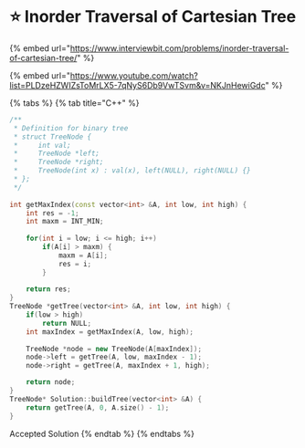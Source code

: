 # ⭐ Inorder Traversal of Cartesian Tree

{% embed url="https://www.interviewbit.com/problems/inorder-traversal-of-cartesian-tree/" %}

{% embed url="https://www.youtube.com/watch?list=PLDzeHZWIZsToMrLX5-7qNyS6Db9VwTSvm&v=NKJnHewiGdc" %}

{% tabs %}
{% tab title="C++" %}
```cpp
/**
 * Definition for binary tree
 * struct TreeNode {
 *     int val;
 *     TreeNode *left;
 *     TreeNode *right;
 *     TreeNode(int x) : val(x), left(NULL), right(NULL) {}
 * };
 */
 
int getMaxIndex(const vector<int> &A, int low, int high) {
    int res = -1;
    int maxm = INT_MIN;
    
    for(int i = low; i <= high; i++) 
        if(A[i] > maxm) {
            maxm = A[i];
            res = i;
        }
        
    return res;
}
TreeNode *getTree(vector<int> &A, int low, int high) {
    if(low > high) 
        return NULL;
    int maxIndex = getMaxIndex(A, low, high);
    
    TreeNode *node = new TreeNode(A[maxIndex]);
    node->left = getTree(A, low, maxIndex - 1);
    node->right = getTree(A, maxIndex + 1, high);

    return node;
}
TreeNode* Solution::buildTree(vector<int> &A) {
    return getTree(A, 0, A.size() - 1);    
}
```

Accepted Solution
{% endtab %}
{% endtabs %}
